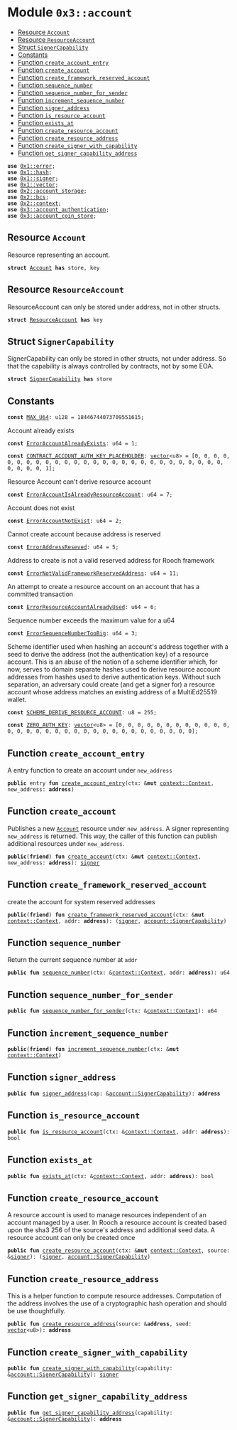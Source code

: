 
<a name="0x3_account"></a>

# Module `0x3::account`



-  [Resource `Account`](#0x3_account_Account)
-  [Resource `ResourceAccount`](#0x3_account_ResourceAccount)
-  [Struct `SignerCapability`](#0x3_account_SignerCapability)
-  [Constants](#@Constants_0)
-  [Function `create_account_entry`](#0x3_account_create_account_entry)
-  [Function `create_account`](#0x3_account_create_account)
-  [Function `create_framework_reserved_account`](#0x3_account_create_framework_reserved_account)
-  [Function `sequence_number`](#0x3_account_sequence_number)
-  [Function `sequence_number_for_sender`](#0x3_account_sequence_number_for_sender)
-  [Function `increment_sequence_number`](#0x3_account_increment_sequence_number)
-  [Function `signer_address`](#0x3_account_signer_address)
-  [Function `is_resource_account`](#0x3_account_is_resource_account)
-  [Function `exists_at`](#0x3_account_exists_at)
-  [Function `create_resource_account`](#0x3_account_create_resource_account)
-  [Function `create_resource_address`](#0x3_account_create_resource_address)
-  [Function `create_signer_with_capability`](#0x3_account_create_signer_with_capability)
-  [Function `get_signer_capability_address`](#0x3_account_get_signer_capability_address)


<pre><code><b>use</b> <a href="">0x1::error</a>;
<b>use</b> <a href="">0x1::hash</a>;
<b>use</b> <a href="">0x1::signer</a>;
<b>use</b> <a href="">0x1::vector</a>;
<b>use</b> <a href="">0x2::account_storage</a>;
<b>use</b> <a href="">0x2::bcs</a>;
<b>use</b> <a href="">0x2::context</a>;
<b>use</b> <a href="account_authentication.md#0x3_account_authentication">0x3::account_authentication</a>;
<b>use</b> <a href="account_coin_store.md#0x3_account_coin_store">0x3::account_coin_store</a>;
</code></pre>



<a name="0x3_account_Account"></a>

## Resource `Account`

Resource representing an account.


<pre><code><b>struct</b> <a href="account.md#0x3_account_Account">Account</a> <b>has</b> store, key
</code></pre>



<a name="0x3_account_ResourceAccount"></a>

## Resource `ResourceAccount`

ResourceAccount can only be stored under address, not in other structs.


<pre><code><b>struct</b> <a href="account.md#0x3_account_ResourceAccount">ResourceAccount</a> <b>has</b> key
</code></pre>



<a name="0x3_account_SignerCapability"></a>

## Struct `SignerCapability`

SignerCapability can only be stored in other structs, not under address.
So that the capability is always controlled by contracts, not by some EOA.


<pre><code><b>struct</b> <a href="account.md#0x3_account_SignerCapability">SignerCapability</a> <b>has</b> store
</code></pre>



<a name="@Constants_0"></a>

## Constants


<a name="0x3_account_MAX_U64"></a>



<pre><code><b>const</b> <a href="account.md#0x3_account_MAX_U64">MAX_U64</a>: u128 = 18446744073709551615;
</code></pre>



<a name="0x3_account_ErrorAccountAlreadyExists"></a>

Account already exists


<pre><code><b>const</b> <a href="account.md#0x3_account_ErrorAccountAlreadyExists">ErrorAccountAlreadyExists</a>: u64 = 1;
</code></pre>



<a name="0x3_account_CONTRACT_ACCOUNT_AUTH_KEY_PLACEHOLDER"></a>



<pre><code><b>const</b> <a href="account.md#0x3_account_CONTRACT_ACCOUNT_AUTH_KEY_PLACEHOLDER">CONTRACT_ACCOUNT_AUTH_KEY_PLACEHOLDER</a>: <a href="">vector</a>&lt;u8&gt; = [0, 0, 0, 0, 0, 0, 0, 0, 0, 0, 0, 0, 0, 0, 0, 0, 0, 0, 0, 0, 0, 0, 0, 0, 0, 0, 0, 0, 0, 0, 0, 1];
</code></pre>



<a name="0x3_account_ErrorAccountIsAlreadyResourceAccount"></a>

Resource Account can't derive resource account


<pre><code><b>const</b> <a href="account.md#0x3_account_ErrorAccountIsAlreadyResourceAccount">ErrorAccountIsAlreadyResourceAccount</a>: u64 = 7;
</code></pre>



<a name="0x3_account_ErrorAccountNotExist"></a>

Account does not exist


<pre><code><b>const</b> <a href="account.md#0x3_account_ErrorAccountNotExist">ErrorAccountNotExist</a>: u64 = 2;
</code></pre>



<a name="0x3_account_ErrorAddressReseved"></a>

Cannot create account because address is reserved


<pre><code><b>const</b> <a href="account.md#0x3_account_ErrorAddressReseved">ErrorAddressReseved</a>: u64 = 5;
</code></pre>



<a name="0x3_account_ErrorNotValidFrameworkReservedAddress"></a>

Address to create is not a valid reserved address for Rooch framework


<pre><code><b>const</b> <a href="account.md#0x3_account_ErrorNotValidFrameworkReservedAddress">ErrorNotValidFrameworkReservedAddress</a>: u64 = 11;
</code></pre>



<a name="0x3_account_ErrorResourceAccountAlreadyUsed"></a>

An attempt to create a resource account on an account that has a committed transaction


<pre><code><b>const</b> <a href="account.md#0x3_account_ErrorResourceAccountAlreadyUsed">ErrorResourceAccountAlreadyUsed</a>: u64 = 6;
</code></pre>



<a name="0x3_account_ErrorSequenceNumberTooBig"></a>

Sequence number exceeds the maximum value for a u64


<pre><code><b>const</b> <a href="account.md#0x3_account_ErrorSequenceNumberTooBig">ErrorSequenceNumberTooBig</a>: u64 = 3;
</code></pre>



<a name="0x3_account_SCHEME_DERIVE_RESOURCE_ACCOUNT"></a>

Scheme identifier used when hashing an account's address together with a seed to derive the address (not the
authentication key) of a resource account. This is an abuse of the notion of a scheme identifier which, for now,
serves to domain separate hashes used to derive resource account addresses from hashes used to derive
authentication keys. Without such separation, an adversary could create (and get a signer for) a resource account
whose address matches an existing address of a MultiEd25519 wallet.


<pre><code><b>const</b> <a href="account.md#0x3_account_SCHEME_DERIVE_RESOURCE_ACCOUNT">SCHEME_DERIVE_RESOURCE_ACCOUNT</a>: u8 = 255;
</code></pre>



<a name="0x3_account_ZERO_AUTH_KEY"></a>



<pre><code><b>const</b> <a href="account.md#0x3_account_ZERO_AUTH_KEY">ZERO_AUTH_KEY</a>: <a href="">vector</a>&lt;u8&gt; = [0, 0, 0, 0, 0, 0, 0, 0, 0, 0, 0, 0, 0, 0, 0, 0, 0, 0, 0, 0, 0, 0, 0, 0, 0, 0, 0, 0, 0, 0, 0, 0];
</code></pre>



<a name="0x3_account_create_account_entry"></a>

## Function `create_account_entry`

A entry function to create an account under <code>new_address</code>


<pre><code><b>public</b> entry <b>fun</b> <a href="account.md#0x3_account_create_account_entry">create_account_entry</a>(ctx: &<b>mut</b> <a href="_Context">context::Context</a>, new_address: <b>address</b>)
</code></pre>



<a name="0x3_account_create_account"></a>

## Function `create_account`

Publishes a new <code><a href="account.md#0x3_account_Account">Account</a></code> resource under <code>new_address</code>. A signer representing <code>new_address</code>
is returned. This way, the caller of this function can publish additional resources under
<code>new_address</code>.


<pre><code><b>public</b>(<b>friend</b>) <b>fun</b> <a href="account.md#0x3_account_create_account">create_account</a>(ctx: &<b>mut</b> <a href="_Context">context::Context</a>, new_address: <b>address</b>): <a href="">signer</a>
</code></pre>



<a name="0x3_account_create_framework_reserved_account"></a>

## Function `create_framework_reserved_account`

create the account for system reserved addresses


<pre><code><b>public</b>(<b>friend</b>) <b>fun</b> <a href="account.md#0x3_account_create_framework_reserved_account">create_framework_reserved_account</a>(ctx: &<b>mut</b> <a href="_Context">context::Context</a>, addr: <b>address</b>): (<a href="">signer</a>, <a href="account.md#0x3_account_SignerCapability">account::SignerCapability</a>)
</code></pre>



<a name="0x3_account_sequence_number"></a>

## Function `sequence_number`

Return the current sequence number at <code>addr</code>


<pre><code><b>public</b> <b>fun</b> <a href="account.md#0x3_account_sequence_number">sequence_number</a>(ctx: &<a href="_Context">context::Context</a>, addr: <b>address</b>): u64
</code></pre>



<a name="0x3_account_sequence_number_for_sender"></a>

## Function `sequence_number_for_sender`



<pre><code><b>public</b> <b>fun</b> <a href="account.md#0x3_account_sequence_number_for_sender">sequence_number_for_sender</a>(ctx: &<a href="_Context">context::Context</a>): u64
</code></pre>



<a name="0x3_account_increment_sequence_number"></a>

## Function `increment_sequence_number`



<pre><code><b>public</b>(<b>friend</b>) <b>fun</b> <a href="account.md#0x3_account_increment_sequence_number">increment_sequence_number</a>(ctx: &<b>mut</b> <a href="_Context">context::Context</a>)
</code></pre>



<a name="0x3_account_signer_address"></a>

## Function `signer_address`



<pre><code><b>public</b> <b>fun</b> <a href="account.md#0x3_account_signer_address">signer_address</a>(cap: &<a href="account.md#0x3_account_SignerCapability">account::SignerCapability</a>): <b>address</b>
</code></pre>



<a name="0x3_account_is_resource_account"></a>

## Function `is_resource_account`



<pre><code><b>public</b> <b>fun</b> <a href="account.md#0x3_account_is_resource_account">is_resource_account</a>(ctx: &<a href="_Context">context::Context</a>, addr: <b>address</b>): bool
</code></pre>



<a name="0x3_account_exists_at"></a>

## Function `exists_at`



<pre><code><b>public</b> <b>fun</b> <a href="account.md#0x3_account_exists_at">exists_at</a>(ctx: &<a href="_Context">context::Context</a>, addr: <b>address</b>): bool
</code></pre>



<a name="0x3_account_create_resource_account"></a>

## Function `create_resource_account`

A resource account is used to manage resources independent of an account managed by a user.
In Rooch a resource account is created based upon the sha3 256 of the source's address and additional seed data.
A resource account can only be created once


<pre><code><b>public</b> <b>fun</b> <a href="account.md#0x3_account_create_resource_account">create_resource_account</a>(ctx: &<b>mut</b> <a href="_Context">context::Context</a>, source: &<a href="">signer</a>): (<a href="">signer</a>, <a href="account.md#0x3_account_SignerCapability">account::SignerCapability</a>)
</code></pre>



<a name="0x3_account_create_resource_address"></a>

## Function `create_resource_address`

This is a helper function to compute resource addresses. Computation of the address
involves the use of a cryptographic hash operation and should be use thoughtfully.


<pre><code><b>public</b> <b>fun</b> <a href="account.md#0x3_account_create_resource_address">create_resource_address</a>(source: &<b>address</b>, seed: <a href="">vector</a>&lt;u8&gt;): <b>address</b>
</code></pre>



<a name="0x3_account_create_signer_with_capability"></a>

## Function `create_signer_with_capability`



<pre><code><b>public</b> <b>fun</b> <a href="account.md#0x3_account_create_signer_with_capability">create_signer_with_capability</a>(capability: &<a href="account.md#0x3_account_SignerCapability">account::SignerCapability</a>): <a href="">signer</a>
</code></pre>



<a name="0x3_account_get_signer_capability_address"></a>

## Function `get_signer_capability_address`



<pre><code><b>public</b> <b>fun</b> <a href="account.md#0x3_account_get_signer_capability_address">get_signer_capability_address</a>(capability: &<a href="account.md#0x3_account_SignerCapability">account::SignerCapability</a>): <b>address</b>
</code></pre>
